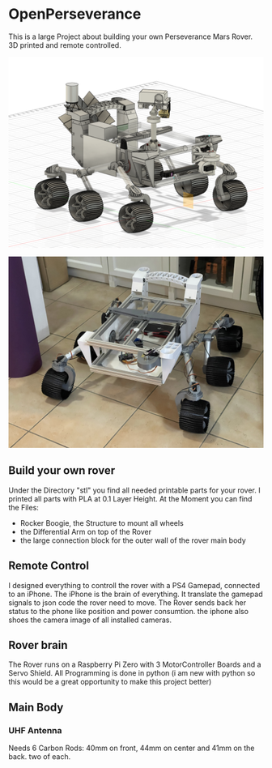 # OpenPerseverance
This is a large Project about building your own Perseverance Mars Rover. 
3D printed and remote controlled. 

![CAD of Percy, 29. April 2021](https://github.com/JeanetteMueller/OpenPerseverance/blob/main/images/progress/state_2021-04-29_10.36.57.png)

![Image of Percy, 9. April 2021](https://github.com/JeanetteMueller/OpenPerseverance/blob/main/images/progress/IMG_1283.jpeg)

## Build your own rover
Under the Directory "stl" you find all needed printable parts for your rover. I printed all parts with PLA at 0.1 Layer Height. 
At the Moment you can find the Files:
* Rocker Boogie, the Structure to mount all wheels
* the Differential Arm on top of the Rover
* the large connection block for the outer wall of the rover main body

## Remote Control
I designed everything to controll the rover with a PS4 Gamepad, connected to an iPhone. The iPhone is the brain of everything. It translate the gamepad signals to json code the rover need to move. The Rover sends back her status to the phone like position and power consumtion. the iphone also shoes the camera image of all installed cameras. 

## Rover brain
The Rover runs on a Raspberry Pi Zero with 3 MotorController Boards and a Servo Shield. 
All Programming is done in python (i am new with python so this would be a great opportunity to make this project better)



## Main Body
### UHF Antenna
Needs 6 Carbon Rods: 40mm on front, 44mm on center and 41mm on the back. two of each. 